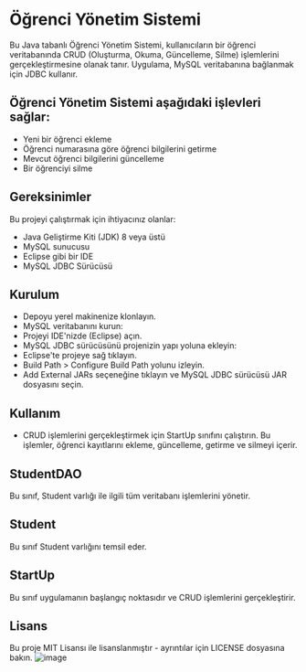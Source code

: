# Öğrenci Yönetim Sistemi
Bu Java tabanlı Öğrenci Yönetim Sistemi, kullanıcıların bir öğrenci veritabanında CRUD (Oluşturma, Okuma, Güncelleme, Silme) işlemlerini gerçekleştirmesine olanak tanır. Uygulama, MySQL veritabanına bağlanmak için JDBC kullanır.

## Öğrenci Yönetim Sistemi aşağıdaki işlevleri sağlar:
- Yeni bir öğrenci ekleme
- Öğrenci numarasına göre öğrenci bilgilerini getirme
- Mevcut öğrenci bilgilerini güncelleme
- Bir öğrenciyi silme

## Gereksinimler
Bu projeyi çalıştırmak için ihtiyacınız olanlar:
- Java Geliştirme Kiti (JDK) 8 veya üstü
- MySQL sunucusu
- Eclipse gibi bir IDE
- MySQL JDBC Sürücüsü

## Kurulum
- Depoyu yerel makinenize klonlayın.
- MySQL veritabanını kurun:
- Projeyi IDE'nizde (Eclipse) açın.
- MySQL JDBC sürücüsünü projenizin yapı yoluna ekleyin:
 - Eclipse'te projeye sağ tıklayın.
 - Build Path > Configure Build Path yolunu izleyin.
 - Add External JARs seçeneğine tıklayın ve MySQL JDBC sürücüsü JAR dosyasını seçin.

## Kullanım
- CRUD işlemlerini gerçekleştirmek için StartUp sınıfını çalıştırın. Bu işlemler, öğrenci kayıtlarını ekleme, güncelleme, getirme ve silmeyi içerir.

## StudentDAO
Bu sınıf, Student varlığı ile ilgili tüm veritabanı işlemlerini yönetir.


## Student
Bu sınıf Student varlığını temsil eder.


## StartUp
Bu sınıf uygulamanın başlangıç noktasıdır ve CRUD işlemlerini gerçekleştirir.


## Lisans
Bu proje MIT Lisansı ile lisanslanmıştır - ayrıntılar için LICENSE dosyasına bakın.
![image](https://github.com/esmanur-karatas/JDBC_JavaDatabase/assets/83882274/d18cef7f-c47b-41de-b76a-8869d53bd52b)
